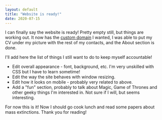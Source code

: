 ```yaml
---
layout: default
title: "Website is ready!"
date: 2020-07-15
---
```


I can finally say the website is ready! Pretty empty still, but things are working out. It now has the [custom domain](https://brpetrucci.com) I wanted, I was able to put my CV under my picture with the rest of my contacts, and the About section is done. 

I'll add here the list of things I still want to do to keep myself accountable!

- Edit overall appearance - font, background, etc. I'm very unskilled with CSS but I have to learn sometime!
- Edit the way the site behaves with window resizing.
- Edit how it looks on mobile - probably very related to above.
- Add a "fun" section, probably to talk about Magic, Game of Thrones and other geeky things I'm interested in. Not sure if I will, but seems interesting.

For now this is it! Now I should go cook lunch and read some papers about mass extinctions. Thank you for reading! 
